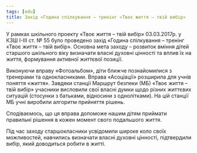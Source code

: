 ```yaml
---
tags: [edu]
title: Захід «Година спілкування – тренінг «Твоє життя – твій вибір»
---
```


У рамках шкільного проекту «Твоє життя – твій вибір» 03.03.2017р. у КЗШ І-ІІІ ст. № 55 було проведено захід «Година спілкування – тренінг «Твоє життя – твій вибір». Основна мета заходу – розвиток вміння дітей старшого шкільного віку визначати власні духовні цінності та вплив їх на життя, формування активної життєвої позиції.

Виконуючи вправу «Фотоальбом», діти ближче познайомилися з тренерами та однокласниками. Вправа «Асоціації» розширила для учнів поняття «життя». Завдяки станції Маршрут безпеки (МБ) «Твоє життя – твій вибір» учасники висловили свої власні думки щодо різних життєвих ситуацій (стосунки з батьками, відносини з однолітками). На цій станції МБ учні виробили алгоритм прийняття рішень.

Сподіваємось, що ця вправа допоможе нашим дітям приймати правильні рішення в кожен момент свого подальшого життя.

Під час заходу старшокласники усвідомили широке коло своїх можливостей, навчились визначати власні духовні цінності, підтвердили вибір, який доводиться робити в житті.

<slideshow id="72157678688378002"></slideshow>
